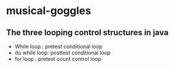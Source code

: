 # musical-goggles
## The three looping control structures in java
* While loop : pretest conditional loop 
* do while loop: posttest conditional loop 
* for loop : pretest count control loop
